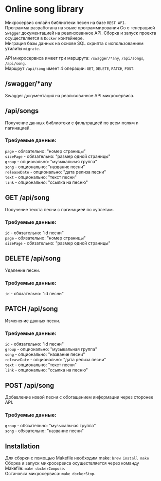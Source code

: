 # Online song library

Микросервис онлайн библиотеки песен на базе `REST API`. <br>
Программа разработана на языке программирования Go с генерацией `Swagger` документацией на реализованное API. Сборка и запуск проекта осуществляется в `Docker` контейнере.<br>
Миграция базы данных на основе SQL скрипта с использованием утилиты `migrate`.<br>

API микросервиса имеет три маршрута: `/swagger/*any`, `/api/songs`, `/api/song`.<br>
Маршрут `/api/song` имеет 4 операции: `GET`, `DELETE`, `PATCH`, `POST`.


## /swagger/*any
Swagger документация на реализованное API микросервиса. <br>

## /api/songs
Получение данных библиотеки с фильтрацией по всем полям и пагинацией.<br>

### Требуемые данные: <br>
`page` - обязательно: "номер страницы"<br>
`sizePage` - обязательно: "размер одной страницы"<br>
`group` - опционально: "музыкальная группа"<br>
`song` - опционально: "название песни"<br>
`releaseDate` - опционально: "дата релиза песни"<br>
`text` - опционально: "текст песни"<br>
`link` - опционально: "ссылка на песню"<br>

## GET /api/song
Получение текста песни с пагинацией по куплетам.<br>

### Требуемые данные: <br>
`id` - обязательно: "id песни"<br>
`page` - обязательно: "номер страницы"<br>
`sizePage` - обязательно: "размер одной страницы"<br>

## DELETE /api/song
Удаление песни.<br>

### Требуемые данные: <br>
`id` - обязательно: "id песни"<br>

## PATCH /api/song
Изменение данных песни.<br>

### Требуемые данные: <br>
`id` - обязательно: "id песни"<br>
`group` - опционально: "музыкальная группа"<br>
`song` - опционально: "название песни"<br>
`releaseDate` - опционально: "дата релиза песни"<br>
`text` - опционально: "текст песни"<br>
`link` - опционально: "ссылка на песню"<br>

## POST /api/song
Добавление новой песни с обогащением информации через сторонее API.<br>

### Требуемые данные: <br>
`group` - обязательно: "музыкальная группа"<br>
`song` - обязательно: "название песни"<br>

## Installation
Для сборки с помощью Makefile необходим make: `brew install make`<br>
Сборка и запуск микросервиса осуществляется через команду Makefile: `make dockerCompose`.<br>
Остановка микросервиса: `make dockerStop`.<br>